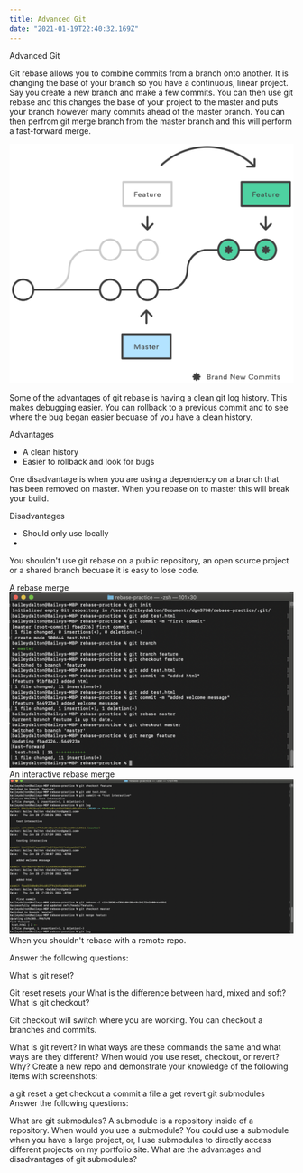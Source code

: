 ```yaml
---
title: Advanced Git
date: "2021-01-19T22:40:32.169Z"
---
```


Advanced Git

Git rebase allows you to combine commits from a branch onto another. It is changing the base of your branch so you have a continuous, linear project. Say you create a new branch and make a few commits. You can then use git rebase and this changes the base of your project to the master and puts your branch however many commits ahead of the master branch. You can then perfrom git merge branch from the master branch and this will perform a fast-forward merge.

<img src="git-rebase.svg" alt="git rebase example">

Some of the advantages of git rebase is having a clean git log history. This makes debugging easier. You can rollback to a previous commit and to see where the bug began easier becuase of you have a clean history.

Advantages 

- A clean history
- Easier to rollback and look for bugs

One disadvantage is when you are using a dependency on a branch that has been removed on master. When you rebase on to master this will break your build. 

Disadvantages

- Should only use locally
-

You shouldn't use git rebase on a public repository, an open source project or a shared branch becuase it is easy to lose code. 

A rebase merge
<img src="rebase-example.png" alt="termial rebase example">
An interactive rebase merge
<img src="rebase-i.png" alt="terminal rerbase interactive example">
When you shouldn't rebase with a remote repo.

Answer the following questions:

What is git reset?

Git reset resets your 
What is the difference between hard, mixed and soft?
What is git checkout? 

Git checkout will switch where you are working. You can checkout a branches and commits. 

What is git revert?
In what ways are these commands the same and what ways are they different?
When would you use reset, checkout, or revert? Why?
Create a new repo and demonstrate your knowledge of the following items with screenshots:

a git reset
a get checkout
a commit
a file
a get revert
git submodules
Answer the following questions:

What are git submodules?
A submodule is a repository inside of a repository.
When would you use a submodule?
You could use a submodule when you have a large project, or, I use submodules to directly access different projects on my portfolio site.
What are the advantages and disadvantages of git submodules?